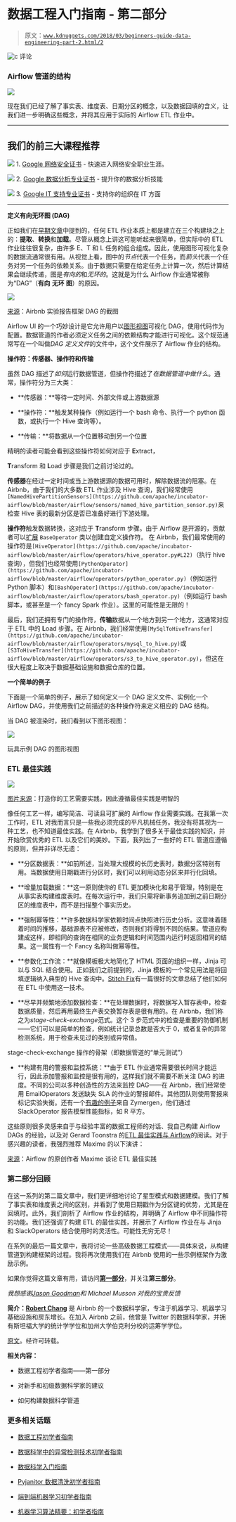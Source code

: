 # 数据工程入门指南 - 第二部分

> 原文：[`www.kdnuggets.com/2018/03/beginners-guide-data-engineering-part-2.html/2`](https://www.kdnuggets.com/2018/03/beginners-guide-data-engineering-part-2.html/2)

![c](img/3d9c022da2d331bb56691a9617b91b90.png) 评论

### Airflow 管道的结构

![](img/b3883f7be24a82be7a7c39fb4e3216e7.png)

现在我们已经了解了事实表、维度表、日期分区的概念，以及数据回填的含义，让我们进一步明确这些概念，并将其应用于实际的 Airflow ETL 作业中。

* * *

## 我们的前三大课程推荐

![](img/0244c01ba9267c002ef39d4907e0b8fb.png) 1\. [Google 网络安全证书](https://www.kdnuggets.com/google-cybersecurity) - 快速进入网络安全职业生涯。

![](img/e225c49c3c91745821c8c0368bf04711.png) 2\. [Google 数据分析专业证书](https://www.kdnuggets.com/google-data-analytics) - 提升你的数据分析技能

![](img/0244c01ba9267c002ef39d4907e0b8fb.png) 3\. [Google IT 支持专业证书](https://www.kdnuggets.com/google-itsupport) - 支持你的组织在 IT 方面

* * *

**定义有向无环图 (DAG)**

正如我们在[早期文章](https://medium.com/@rchang/a-beginners-guide-to-data-engineering-part-i-4227c5c457d7)中提到的，任何 ETL 作业本质上都是建立在三个构建块之上的：**提取**、**转换**和**加载**。尽管从概念上讲这可能听起来很简单，但实际中的 ETL 作业往往很复杂，由许多 E、T 和 L 任务的组合组成。因此，使用图形可视化复杂的数据流通常很有用。从视觉上看，图中的*节点*代表一个任务，而*箭头*代表一个任务对另一个任务的依赖关系。由于数据只需要在给定任务上计算一次，然后计算结果会继续传递，图是*有向的*和*无环的*。这就是为什么 Airflow 作业通常被称为“DAG”（**有向** **无环** **图**）的原因。

![](img/9c6359d1c3dedca683467b64d23bcb98.png)

[来源](https://medium.com/airbnb-engineering/https-medium-com-jonathan-parks-scaling-erf-23fd17c91166)：Airbnb 实验报告框架 DAG 的截图

Airflow UI 的一个巧妙设计是它允许用户以[图形视图](https://airflow.apache.org/ui.html#graph-view)可视化 DAG，使用代码作为配置。数据管道的作者必须定义任务之间的依赖结构才能进行可视化。这个规范通常写在一个叫做*DAG 定义文件*的文件中，这个文件展示了 Airflow 作业的结构。

**操作符：传感器、操作符和传输**

虽然 DAG 描述了*如何*运行数据管道，但操作符描述了*在数据管道中做什么*。通常，操作符分为三大类：

+   **传感器：**等待一定时间、外部文件或上游数据源

+   **操作符：**触发某种操作（例如运行一个 bash 命令、执行一个 python 函数，或执行一个 Hive 查询等）。

+   **传输：**将数据从一个位置移动到另一个位置

精明的读者可能会看到这些操作符如何对应于 **E**xtract，

**T**ransform 和 **L**oad 步骤是我们之前讨论过的。

**传感器**在经过一定时间或当上游数据源的数据可用时，解除数据流的阻塞。在 Airbnb，由于我们的大多数 ETL 作业涉及 Hive 查询，我们经常使用`[NamedHivePartitionSensors](https://github.com/apache/incubator-airflow/blob/master/airflow/sensors/named_hive_partition_sensor.py)`来检查 Hive 表的最新分区是否已准备好进行下游处理。

**操作符**触发数据转换，这对应于 **T**ransform 步骤。由于 Airflow 是开源的，贡献者可以[扩展](https://github.com/apache/incubator-airflow/tree/master/airflow/operators) `BaseOperator` 类以创建自定义操作符。 在 Airbnb，我们最常使用的操作符是`[HiveOperator](https://github.com/apache/incubator-airflow/blob/master/airflow/operators/hive_operator.py#L22)`（执行 hive 查询），但我们也经常使用`[PythonOperator](https://github.com/apache/incubator-airflow/blob/master/airflow/operators/python_operator.py)`（例如运行 Python 脚本）和`[BashOperator](https://github.com/apache/incubator-airflow/blob/master/airflow/operators/bash_operator.py)`（例如运行 bash 脚本，或甚至是一个 fancy Spark 作业）。这里的可能性是无限的！

最后，我们还拥有专门的操作符，**传输**数据从一个地方到另一个地方，这通常对应于 ETL 中的 **L**oad 步骤。在 Airbnb，我们经常使用`[MySqlToHiveTransfer](https://github.com/apache/incubator-airflow/blob/master/airflow/operators/mysql_to_hive.py)`或`[S3ToHiveTransfer](https://github.com/apache/incubator-airflow/blob/master/airflow/operators/s3_to_hive_operator.py)`，但这在很大程度上取决于数据基础设施和数据仓库的位置。

**一个简单的例子**

下面是一个简单的例子，展示了如何定义一个 DAG 定义文件、实例化一个 Airflow DAG，并使用我们之前描述的各种操作符来定义相应的 DAG 结构。

当 DAG 被渲染时，我们看到以下图形视图：

![](img/8c6afb760a294b42682b86dae4f3237f.png)

玩具示例 DAG 的图形视图

### ETL 最佳实践

![](img/2027a30a151a5a2c88b0ff1cdd567049.png)

[图片来源](http://www.omen-azen.com/eat-together-1/)：打造你的工艺需要实践，因此遵循最佳实践是明智的

像任何工艺一样，编写简洁、可读且可扩展的 Airflow 作业需要实践。在我第一次工作时，ETL 对我而言只是一些我必须完成的平凡机械任务。我没有将其视为一种工艺，也不知道最佳实践。在 Airbnb，我学到了很多关于最佳实践的知识，并开始欣赏优秀的 ETL 以及它们的美妙。下面，我列出了一些好的 ETL 管道应遵循的原则，但并非详尽无遗：

+   **分区数据表：**如前所述，当处理大规模的长历史表时，数据分区特别有用。当数据使用日期戳进行分区时，我们可以利用动态分区来并行化回填。

+   **增量加载数据：**这一原则使你的 ETL 更加模块化和易于管理，特别是在从事实表构建维度表时。在每次运行中，我们只需将新事务追加到之前日期分区的维度表中，而不是扫描整个事实历史。

+   **强制幂等性：**许多数据科学家依赖时间点快照进行历史分析。这意味着随着时间的推移，基础源表不应被修改，否则我们将得到不同的结果。管道应构建成这样，即相同的查询在相同的业务逻辑和时间范围内运行时返回相同的结果。这一属性有一个 Fancy 名称叫做幂等性。

+   **参数化工作流：**就像模板极大地简化了 HTML 页面的组织一样，Jinja 可以与 SQL 结合使用。正如我们之前提到的，Jinja 模板的一个常见用法是将回填逻辑纳入典型的 Hive 查询中。[Stitch Fix](https://www.google.com/search?q=stitchfix+jinja&oq=stitchfix+jinja&aqs=chrome..69i57j69i59.3030j0j1&sourceid=chrome&ie=UTF-8)有一篇很好的文章总结了他们如何在 ETL 中使用这一技术。

+   **尽早并频繁地添加数据检查：**在处理数据时，将数据写入暂存表中，检查数据质量，然后再用最终生产表交换暂存表是很有用的。在 Airbnb，我们称之为*stage-check-exchange*范式。这个 3 步范式中的检查是重要的防御机制——它们可以是简单的检查，例如统计记录总数是否大于 0，或者复杂的异常检测系统，用于检查未见过的类别或异常值。

stage-check-exchange 操作的骨架（即数据管道的“单元测试”）

+   **构建有用的警报和监控系统：**由于 ETL 作业通常需要很长时间才能运行，因此添加警报和监控是很有用的，这样我们就不需要不断关注 DAG 的进度。不同的公司以多种创造性的方法来监控 DAG——在 Airbnb，我们经常使用 EmailOperators 发送缺失 SLA 的作业的警报邮件。其他团队则使用警报来标记实验失衡。还有一个[有趣的例子](https://www.slideshare.net/cloudera/building-robust-pipelines-with-airflow-wrangle-conference-2017)来自 Zymergen，他们通过 SlackOperator 报告模型性能指标，如 R 平方。

这些原则很多灵感来自于与经验丰富的数据工程师的对话、我自己构建 Airflow DAGs 的经验，以及对 Gerard Toonstra 的[ETL 最佳实践与 Airflow](https://gtoonstra.github.io/etl-with-airflow/principles.html)的阅读。对于感兴趣的读者，我强烈推荐 Maxime 的以下演讲：

[来源](https://www.youtube.com/watch?v=dgaoqOZlvEA)：Airflow 的原创作者 Maxime 谈论 ETL 最佳实践

### 第二部分回顾

在这一系列的第二篇文章中，我们更详细地讨论了星型模式和数据建模。我们了解了事实表和维度表之间的区别，并看到了使用日期戳作为分区键的优势，尤其是在回填时。此外，我们剖析了 Airflow 作业的结构，并明确了 Airflow 中不同操作符的功能。我们还强调了构建 ETL 的最佳实践，并展示了 Airflow 作业在与 Jinja 和 SlackOperators 结合使用时的灵活性。可能性无穷无尽！

在系列的最后一篇文章中，我将讨论一些高级数据工程模式——具体来说，从构建管道到构建框架的过程。我将再次使用我们在 Airbnb 使用的一些示例框架作为激励示例。

如果你觉得这篇文章有用，请访问[**第一部分**](https://medium.com/@rchang/a-beginners-guide-to-data-engineering-part-i-4227c5c457d7)，并关注**第三部分**。

*我想感谢*[*Jason Goodman*](https://medium.com/@jasonkgoodman)*和 Michael Musson 对我的宝贵反馈*

**简介：[Robert Chang](https://www.linkedin.com/in/robert-chang-877b1720/)** 是 Airbnb 的一个数据科学家，专注于机器学习、机器学习基础设施和房东增长。在加入 Airbnb 之前，他曾是 Twitter 的数据科学家，并拥有斯坦福大学的统计学学位和加州大学伯克利分校的运筹学学位。

[原文](https://towardsdatascience.com/a-beginners-guide-to-data-engineering-part-ii-47c4e7cbda71)。经许可转载。

**相关内容：**

+   数据工程初学者指南——第一部分

+   对新手和初级数据科学家的建议

+   如何构建数据科学管道

### 更多相关话题

+   [数据工程初学者指南](https://www.kdnuggets.com/2023/07/beginner-guide-data-engineering.html)

+   [数据科学中的异常检测技术初学者指南](https://www.kdnuggets.com/2023/05/beginner-guide-anomaly-detection-techniques-data-science.html)

+   [数据科学入门指南](https://www.kdnuggets.com/2023/07/introduction-data-science-beginner-guide.html)

+   [Pyjanitor 数据清洗初学者指南](https://www.kdnuggets.com/beginners-guide-to-data-cleaning-with-pyjanitor)

+   [端到端机器学习初学者指南](https://www.kdnuggets.com/2021/12/beginner-guide-end-end-machine-learning.html)

+   [机器学习算法精要：初学者指南](https://www.kdnuggets.com/2021/05/essential-machine-learning-algorithms-beginners.html)
